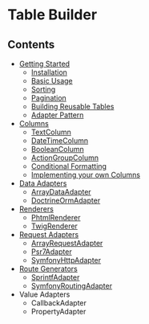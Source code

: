# Table Builder

## Contents
* [Getting Started](./getting_started.md)
  * [Installation](./getting_started.md#Installation)
  * [Basic Usage](./getting_started.md#BasicUsage)
  * [Sorting](./getting_started.md#Sorting)
  * [Pagination](./getting_started.md#Pagination)
  * [Building Reusable Tables](./getting_started.md#ReusableTables)
  * [Adapter Pattern](./getting_started.md#AdapterPattern)
* [Columns](./columns.md)
  * [TextColumn](./columns.md#TextColumn)
  * [DateTimeColumn](./columns.md#DateTimeColumn)
  * [BooleanColumn](./columns.md#BooleanColumn)
  * [ActionGroupColumn](./columns.md#ActionGroupColumn)
  * [Conditional Formatting](./columns.md#ConditionalFormatting)
  * [Implementing your own Columns](./columns.md#ImplementingColumns)
* [Data Adapters](./data_adapters.md)
  * [ArrayDataAdapter](./data_adapters.md#ArrayDataAdapter)
  * [DoctrineOrmAdapter](./data_adapters.md#DoctrineOrmAdapter)
* [Renderers](./renderers.md)
  * [PhtmlRenderer](./renderers.md#PhtmlRenderer)
  * [TwigRenderer](./renderers.md#TwigRenderer)
* [Request Adapters](./request_adapters.md)
  * [ArrayRequestAdapter](./request_adapters.md#ArrayRequestAdapter)
  * [Psr7Adapter](./request_adapters.md#Psr7Adapter)
  * [SymfonyHttpAdapter](./request_adapters.md#SymfonyHttpAdapter)
* [Route Generators](./route_generators.md)
  * [SprintfAdapter](./route_generators.md#SprintfAdapter)
  * [SymfonyRoutingAdapter](./route_generators.md#SymfonyRoutingAdapter)
* Value Adapters
  * CallbackAdapter
  * PropertyAdapter
